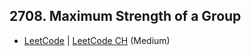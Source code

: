 ## 2708. Maximum Strength of a Group

-  [LeetCode](https://leetcode.com/problems/maximum-strength-of-a-group/) | [LeetCode CH](https://leetcode.cn/problems/maximum-strength-of-a-group/) (Medium)
